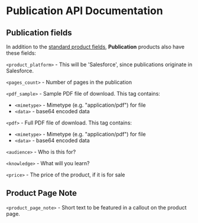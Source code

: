 # Publication API Documentation

## Publication fields

In addition to the [standard product fields](schema.md#all-products), **Publication** products also have these fields:

`<product_platform>` - This will be 'Salesforce', since publications originate in Salesforce.

`<pages_count>` - Number of pages in the publication

`<pdf_sample>` - Sample PDF file of download. This tag contains:

 * `<mimetype>` - Mimetype (e.g. "application/pdf") for file
 * `<data>` - base64 encoded data

`<pdf>` - Full PDF file of download. This tag contains:

 * `<mimetype>` - Mimetype (e.g. "application/pdf") for file
 * `<data>` - base64 encoded data

`<audience>` - Who is this for?

`<knowledge>` - What will you learn?

`<price>` - The price of the product, if it is for sale

## Product Page Note

`<product_page_note>` - Short text to be featured in a callout on the product page.